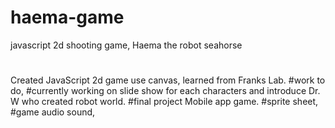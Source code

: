 # haema-game
javascript 2d shooting game, Haema the robot seahorse
#
Created JavaScript 2d game use canvas, learned from Franks Lab.
#work to do, 
#currently working on slide show for each characters and introduce Dr. W who created robot world.
#final project Mobile app game.
#sprite sheet, 
#game audio sound, 
